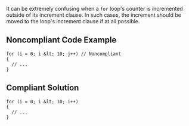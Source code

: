 
It can be extremely confusing when a `for` loop's counter is incremented outside of its increment clause. In such cases, the increment should be moved to the loop's increment clause if at all possible.

## Noncompliant Code Example


    for (i = 0; i &lt; 10; j++) // Noncompliant
    {
      // ...
    }


## Compliant Solution


    for (i = 0; i &lt; 10; i++)
    {
      // ...
    }

